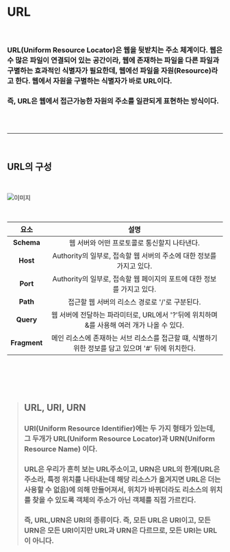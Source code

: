 # **URL**

<Br>

### URL(Uniform Resource Locator)은 웹을 뒷받치는 주소 체계이다. 웹은 수 많은 파일이 연결되어 있는 공간이라, 웹에 존재하는 파일을 다른 파일과 구별하는 효과적인 식별자가 필요한데, 웹에선 파일을 자원(Resource)라고 한다. 웹에서 자원을 구별하는 식별자가 바로 URL이다.
### **즉, URL은 웹에서 접근가능한 자원의 주소를 일관되게 표현하는 방식이다.**

<br><br>

- - -

<br>

## **URL의 구성**

<br>

![이미지](https://velog.velcdn.com/images/younghyun/post/d9ceed1a-9af8-45ea-9a09-a8c824bcbe56/image.png)

<br>

|   **요소**    |   **설명**    |
|    :---:       |     :---:      |
|     **Schema**      |     웹 서버와 어떤 프로토콜로 통신할지 나타낸다.      |
|   **Host**    |   Authority의 일부로, 접속할 웹 서버의 주소에 대한 정보를 가지고 있다.    |
|   **Port**    |   Authority의 일부로, 접속할 웹 페이지의 포트에 대한 정보를 가지고 있다.
|   **Path**    |   접근할 웹 서버의 리소스 경로로 '/'로 구분된다.  |
|   **Query**   |   웹 서버에 전달하는 파라미터로, URL에서 '?'뒤에 위치하며 &를 사용해 여러 개가 나올 수 있다.  |
|   **Fragment**    |   메인 리소스에 존재하는 서브 리소스를 접근할 떄, 식별하기 위한 정보를 담고 있으며 '#' 뒤에 위치한다.

<br><br>

<br>

> ## **URL, URI, URN**
> ### **URI(Uniform Resource Identifier)에는 두 가지 형태가 있는데, 그 두개가 URL(Uniform Resource Locator)과 URN(Uniform Resource Name)** 이다.
> ### URL은 우리가 흔히 보는 URL주소이고, **URN은 URL의 한계**(URL은 주소라, 특정 위치를 나타내는데 해당 리소스가 옮겨지면 URL은 더는 사용할 수 없음)에 의해 만들어져서, 위치가 바뀌더라도 리소스의 위치를 찾을 수 있도록 **객체의 주소가 아닌 객체를 직접 가르킨다.**
> 
> 
> ### **즉, URL,URN은 URI의 종류이다. 즉, 모든 URL은 URI이고, 모든 URN은 모든 URI이지만 URL과 URN은 다르므로, 모든 URI는 URL이 아니다.**